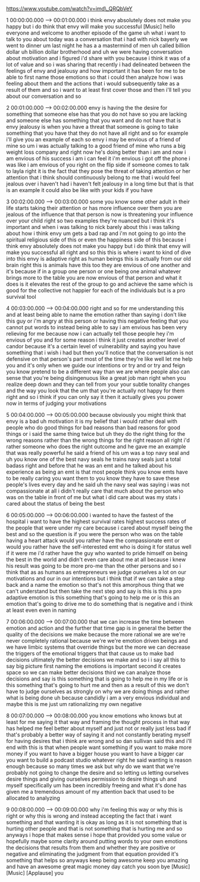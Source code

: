 https://www.youtube.com/watch?v=imd\_QRQbVeY

1 00:00:00.000 --\> 00:01:00.000 i think envy absolutely does not make
you happy but i do think that envy will make you successful \[Music\]
hello everyone and welcome to another episode of the game uh what i want
to talk to you about today was a conversation that i had with nick
bayerly we went to dinner um last night he has a a mastermind of men uh
called billion dollar uh billion dollar brotherhood and uh we were
having conversation about motivation and i figured i'd share with you
because i think it was of a lot of value and so i was sharing that
recently i had delineated between the feelings of envy and jealousy and
how important it has been for me to be able to first name those emotions
so that i could then analyze how i was feeling about them and the
actions that i would subsequently take as a result of them and so i want
to at least first cover those and then i'll tell you about our
conversation and so

2 00:01:00.000 --\> 00:02:00.000 envy is having the the desire for
something that someone else has that you do not have so you are lacking
and someone else has something that you want and do not have that is
envy jealousy is when you have a threat that someone is going to take
something that you have that they do not have all right and so for
example i'll give you an example of each so envy i may be envious of a
friend of mine so um i was actually talking to a good friend of mine who
runs a big weight loss company and right now he's doing better than i am
and now i am envious of his success i am i can feel it i'm envious i got
off the phone i was like i am envious of you right on the flip side if
someone comes to talk to layla right it is the fact that they pose the
threat of taking attention or her attention that i think should
continuously belong to me that i would feel jealous over i haven't had i
haven't felt jealousy in a long time but that is that is an example it
could also be like with your kids if you have

3 00:02:00.000 --\> 00:03:00.000 some you know some other adult in their
life starts taking their attention or has more influence over them you
are jealous of the influence that that person is now is threatening your
influence over your child right so two examples they're nuanced but i
think it's important and when i was talking to nick barely about this i
was talking about how i think envy um gets a bad rap and i'm not going
to go into the spiritual religious side of this or even the happiness
side of this because i think envy absolutely does not make you happy but
i do think that envy will make you successful all right and so this this
is where i want to kind of dive into this envy is adaptive right as
human beings this is actually from our old brain right this is animals
have this too they are envious of one another and it's because if in a
group one person or one being one animal whatever brings more to the
table you are now envious of that person and what it does is it elevates
the rest of the group to go and achieve the same which is good for the
collective not happier for each of the individuals but is a pro survival
tool

4 00:03:00.000 --\> 00:04:00.000 right and so for me understanding this
and at least being able to name the emotion rather than saying i don't
like this guy or i'm angry at this person or having this negative
feeling that you cannot put words to instead being able to say i am
envious has been very relieving for me because now i can actually tell
those people hey i'm envious of you and for some reason i think it just
creates another level of candor because it's a certain level of
vulnerability and saying you have something that i wish i had but then
you'll notice that the conversation is not defensive on that person's
part most of the time they're like well let me help you and it's only
when we guide our intentions or try and or try and feign you know
pretend to be a different way than we are where people also can sense
that you're being disingenuous like a great job man right when you
realize deep down and they can tell from your your subtle tonality
changes and the way you look that the um that you're actually not happy
for them right and so i think if you can only say it then it actually
gives you power now in terms of judging your motivations

5 00:04:00.000 --\> 00:05:00.000 because obviously you might think that
envy is a bad uh motivation it is my belief that i would rather deal
with people who do good things for bad reasons than bad reasons for good
things or i said the same thing twice but uh they do the right thing for
the wrong reasons rather than the wrong things for the right reason all
right i'd rather someone who does the right outcome and he gave me an
example that was really powerful he said a friend of his um was a top
navy seal and uh you know one of the best navy seals he trains navy
seals just a total badass right and before that he was an emt and he
talked about his experience as being an emt is that most people think
you know emts have to be really caring you want them to you know they
have to save these people's lives every day and he said uh the navy seal
was saying i was not compassionate at all i didn't really care that much
about the person who was on the table in front of me but what i did care
about was my stats i cared about the status of being the best

6 00:05:00.000 --\> 00:06:00.000 i wanted to have the fastest of the
hospital i want to have the highest survival rates highest success rates
of the people that were under my care because i cared about myself being
the best and so the question is if you were the person who was on the
table having a heart attack would you rather have the compassionate emt
or would you rather have the self-interested emt who is doing it for
status well if it were me i'd rather have the guy who wanted to pride
himself on being the best in the world and didn't even care about me at
all because i knew his result was going to be more pro-me than the other
persons and so i think that as as humans as entrepreneurs we judge
ourselves a lot on our motivations and our in our intentions but i think
that if we can take a step back and a name the emotion so that's not
this amorphous thing that we can't understand but then take the next
step and say is this is this a pro adaptive emotion is this something
that's going to help me or is this an emotion that's going to drive me
to do something that is negative and i think at least even even in
naming

7 00:06:00.000 --\> 00:07:00.000 that we can increase the time between
emotion and action and the further that time gap is in general the
better the quality of the decisions we make because the more rational we
are we're never completely rational because we're we're emotion driven
beings and we have limbic systems that override things but the more we
can decrease the triggers of the emotional triggers that that cause us
to make bad decisions ultimately the better decisions we make and so i i
say all this to say big picture first naming the emotions is important
second it creates space so we can make better decisions third we can
analyze those decisions and say is this something that is going to help
me in my life or is this something that's going to hurt me and then as a
result of this we don't have to judge ourselves as strongly on why we
are doing things and rather what is being done uh because candidly i am
a very envious individual and maybe this is me just um rationalizing my
own negative

8 00:07:00.000 --\> 00:08:00.000 you know emotions who knows but at
least for me saying it that way and framing the thought process in that
way has helped me feel better about myself and just not or really just
less bad if that's probably a better way of saying it and not constantly
berating myself for having desires that i think are wrong and so dan
sullivan said this and i'll end with this is that when people want
something if you want to make more money if you want to have a bigger
house you want to have a bigger car you want to build a podcast studio
whatever right he said wanting is reason enough because so many times we
ask but why do we want that we're probably not going to change the
desire and so letting us letting ourselves desire things and giving
ourselves permission to desire things uh and myself specifically um has
been incredibly freeing and what it's done has given me a tremendous
amount of my attention back that used to be allocated to analyzing

9 00:08:00.000 --\> 00:09:00.000 why i'm feeling this way or why this is
right or why this is wrong and instead accepting the fact that i want
something and that wanting it is okay as long as it is not something
that is hurting other people and that is not something that is hurting
me and so anyways i hope that makes sense i hope that provided you some
value or hopefully maybe some clarity around putting words to your own
emotions the decisions that results from them and whether they are
positive or negative and eliminating the judgment from that equation
provided it's something that helps so anyways keep being awesome keep
you amazing and have an awesome great magic money day catch you soon bye
\[Music\] \[Music\] \[Applause\] you
